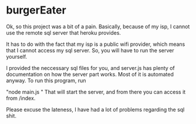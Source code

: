# burgerEater
Ok, so this project was a bit of a pain. Basically, because of my isp, I cannot use the remote sql server that heroku provides. 

It has to do with the fact that my isp is a public wifi provider, which means that I cannot access my sql server. So, you will have to run the server yourself.

I provided the neccessary sql files for you, and server.js has plenty of documentation on how the server part works. Most of it is automated anyway.
To run this program, run

"node main.js <ThePasswordForYourDB>"
That will start the server, and from there you can access it from /index.
  
Please excuse the lateness, I have had a lot of problems regarding the sql shit.

